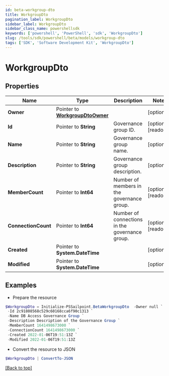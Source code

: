 ```yaml
---
id: beta-workgroup-dto
title: WorkgroupDto
pagination_label: WorkgroupDto
sidebar_label: WorkgroupDto
sidebar_class_name: powershellsdk
keywords: ['powershell', 'PowerShell', 'sdk', 'WorkgroupDto'] 
slug: /tools/sdk/powershell/beta/models/workgroup-dto
tags: ['SDK', 'Software Development Kit', 'WorkgroupDto']
---
```



# WorkgroupDto

## Properties

Name | Type | Description | Notes
------------ | ------------- | ------------- | -------------
**Owner** |  Pointer to [**WorkgroupDtoOwner**](workgroup-dto-owner) |  | [optional] 
**Id** |  Pointer to **String** | Governance group ID. | [optional] [readonly] 
**Name** |  Pointer to **String** | Governance group name. | [optional] 
**Description** |  Pointer to **String** | Governance group description. | [optional] 
**MemberCount** |  Pointer to **Int64** | Number of members in the governance group. | [optional] [readonly] 
**ConnectionCount** |  Pointer to **Int64** | Number of connections in the governance group. | [optional] [readonly] 
**Created** |  Pointer to **System.DateTime** |  | [optional] 
**Modified** |  Pointer to **System.DateTime** |  | [optional] 

## Examples

- Prepare the resource
```powershell
$WorkgroupDto = Initialize-PSSailpoint.BetaWorkgroupDto  -Owner null `
 -Id 2c91808568c529c60168cca6f90c1313 `
 -Name DB Access Governance Group `
 -Description Description of the Governance Group `
 -MemberCount 1641498673000 `
 -ConnectionCount 1641498673000 `
 -Created 2022-01-06T19:51:13Z `
 -Modified 2022-01-06T19:51:13Z
```

- Convert the resource to JSON
```powershell
$WorkgroupDto | ConvertTo-JSON
```


[[Back to top]](#) 

